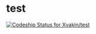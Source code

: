 test
====
[ ![Codeship Status for Xvakin/test](https://codeship.com/projects/67ef5790-56d6-0132-955e-22e6be3a6f3f/status)](https://codeship.com/projects/49640)